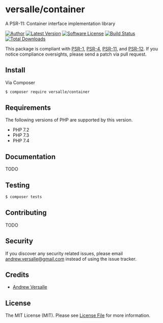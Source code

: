 # versalle/container
A PSR-11: Container interface implementation library

[![Author](http://img.shields.io/badge/author-@versalle88-blue.svg?style=flat-square)](https://twitter.com/versalle88)
[![Latest Version](https://img.shields.io/github/release/versalle88/container.svg?style=flat-square)](https://github.com/versalle88/container/releases)
[![Software License](https://img.shields.io/badge/license-MIT-brightgreen.svg?style=flat-square)](LICENSE.md)
[![Build Status](https://img.shields.io/travis/versalle88/container/master.svg?style=flat-square)](https://travis-ci.org/versalle88/container)
[![Total Downloads](https://img.shields.io/packagist/dt/versalle/container.svg?style=flat-square)](https://packagist.org/packages/versalle/container)

This package is compliant with [PSR-1], [PSR-4], [PSR-11], and [PSR-12]. If you notice compliance oversights, please send a patch via pull request.

[PSR-1]: https://github.com/php-fig/fig-standards/blob/master/accepted/PSR-1-basic-coding-standard.md
[PSR-4]: https://github.com/php-fig/fig-standards/blob/master/accepted/PSR-4-autoloader.md
[PSR-11]: https://github.com/php-fig/fig-standards/blob/master/accepted/PSR-11-container.md
[PSR-12]: https://github.com/php-fig/fig-standards/blob/master/accepted/PSR-12-extended-coding-style-guide.md

## Install

Via Composer

``` bash
$ composer require versalle/container
```

## Requirements

The following versions of PHP are supported by this version.

* PHP 7.2
* PHP 7.3
* PHP 7.4

## Documentation

TODO

## Testing

``` bash
$ composer tests
```

## Contributing

TODO

## Security

If you discover any security related issues, please email andrew.versalle@gmail.com instead of using the issue tracker.

## Credits

- [Andrew Versalle](https://github.com/versalle88)

## License

The MIT License (MIT). Please see [License File](https://github.com/versalle88/container/blob/master/LICENSE.md) for more information.
